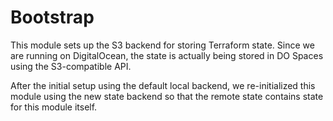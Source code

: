 # Bootstrap

This module sets up the S3 backend for storing Terraform state. Since we are running on DigitalOcean, the state is actually being stored in DO Spaces using the S3-compatible API.

After the initial setup using the default local backend, we re-initialized this module using the new state backend so that the remote state contains state for this module itself.
